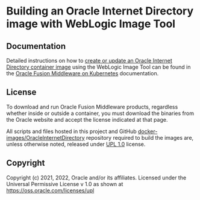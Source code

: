 # Building an Oracle Internet Directory image with WebLogic Image Tool

## Documentation 

Detailed instructions on how to [create or update an Oracle Internet Directory container image](https://oracle.github.io/fmw-kubernetes/oid/create-or-update-image#create-or-update-an-oracle-internet-directory-services-manager-image-using-the-weblogic-image-tool) using the WebLogic Image Tool can be found in the [Oracle Fusion Middleware on Kubernetes](https://oracle.github.io/fmw-kubernetes/) documentation.


## License
To download and run Oracle Fusion Middleware products, regardless whether inside or outside a container, you must download the binaries from the Oracle website and accept the license indicated at that page.

All scripts and files hosted in this project and GitHub [docker-images/OracleInternetDirectory](./) repository required to build the images are, unless otherwise noted, released under [UPL 1.0](https://oss.oracle.com/licenses/upl/) license.

## Copyright
Copyright (c) 2021, 2022, Oracle and/or its affiliates.
Licensed under the Universal Permissive License v 1.0 as shown at https://oss.oracle.com/licenses/upl
